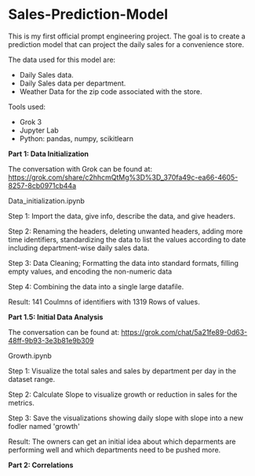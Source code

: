 # Sales-Prediction-Model

This is my first official prompt engineering project. The goal is to create a prediction model that can project the daily sales for a convenience store.

The data used for this model are:
- Daily Sales data.
- Daily Sales data per department.
- Weather Data for the zip code associated with the store.

Tools used:
- Grok 3
- Jupyter Lab
- Python: pandas, numpy, scikitlearn


**Part 1: Data Initialization**

The conversation with Grok can be found at:
https://grok.com/share/c2hhcmQtMg%3D%3D_370fa49c-ea66-4605-8257-8cb0971cb44a

Data_initialization.ipynb

Step 1: Import the data, give info, describe the data, and give headers.

Step 2: Renaming the headers, deleting unwanted headers, adding more time identifiers, standardizing the data to list the values according to date including department-wise daily sales data.

Step 3: Data Cleaning; Formatting the data into standard formats, filling empty values, and encoding the non-numeric data

Step 4: Combining the data into a single large datafile.

Result: 141 Coulmns of identifiers with 1319 Rows of values.

**Part 1.5: Initial Data Analysis**

The conversation can be found at:
https://grok.com/chat/5a21fe89-0d63-48ff-9b93-3e3b81e9b309

Growth.ipynb

Step 1: Visualize the total sales and sales by department per day in the dataset range.

Step 2: Calculate Slope to visualize growth or reduction in sales for the metrics.

Step 3: Save the visualizations showing daily slope with slope into a new fodler named 'growth'

Result: The owners can get an initial idea about which deparments are performing well and which departments need to be pushed more.

**Part 2: Correlations**
